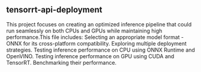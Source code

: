 ## tensorrt-api-deployment ##
This project focuses on creating an optimized inference pipeline that could run seamlessly on both CPUs and GPUs while maintaining high performance.This file includes:
Selecting an appropriate model format - ONNX for its cross-platform compatibility. 
Exploring multiple deployment strategies.
Testing inference performance on CPU using ONNX Runtime and OpenVINO.
Testing inference performance on GPU using CUDA and TensorRT. 
Benchmarking their performance.
